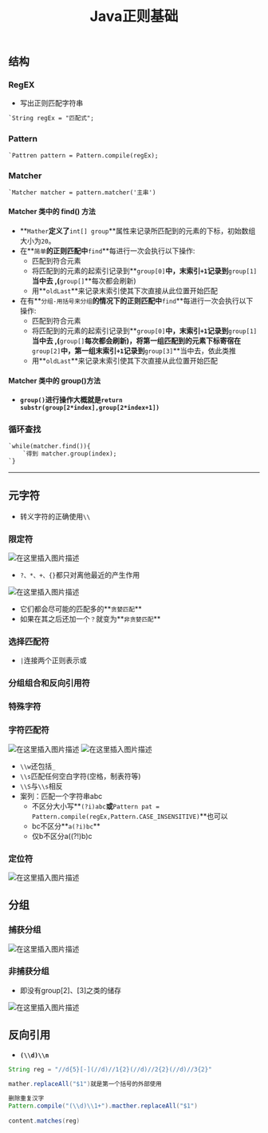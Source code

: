 ﻿---
title:  Java正则基础
index: false
icon: coffee
category:
  - 编程语言
  - api
  - java
---
<meta name="referrer" content="no-referrer"/>



## 结构

### RegEX

- 写出正则匹配字符串

```markdown
`String regEx = "匹配式"; 
```

### Pattern

```markdown
`Pattren pattern = Pattern.compile(regEx);
```

### Matcher

```markdown
`Matcher matcher = pattern.matcher('主串')
```

#### Matcher 类中的 find() 方法

- **`Mather`**定义了**`int[] group`**属性来记录所匹配到的元素的下标，初始数组大小为`20`。
- 在**`简单`**的正则匹配中**`find`**每进行一次会执行以下操作:
  - 匹配到符合元素
  - 将匹配到的元素的起索引记录到**`group[0]`**中，末索引`+1`记录到**`group[1]`**当中去 ,(**`group[]`**每次都会刷新)
  - 用**`oldLast`**来记录末索引使其下次直接从此位置开始匹配
- 在有**`分组-用括号来分组`**的情况下的正则匹配中**`find`**每进行一次会执行以下操作:
  - 匹配到符合元素
  - 将匹配到的元素的起索引记录到**`group[0]`**中，末索引`+1`记录到**`group[1]`**当中去 ,(**`group[]`**每次都会刷新)，将第一组匹配到的元素下标寄宿在**`group[2]`**中，第一组末索引`+1`记录到**`group[3]`**当中去，依此类推
  - 用**`oldLast`**来记录末索引使其下次直接从此位置开始匹配


#### Matcher 类中的 group()方法

- **`group()`**进行操作大概就是**`return substr(group[2*index],group[2*index+1])`**

### 循环查找

```markdown
`while(matcher.find()){
	`得到 matcher.group(index);
`}
```

------

## 元字符

- 转义字符的正确使用`\\`

### 限定符
![在这里插入图片描述](https://i-blog.csdnimg.cn/direct/178db47a359441c680fc9938281eace4.png)



- `?、*、+、{}`都只对离他最近的产生作用

![在这里插入图片描述](https://i-blog.csdnimg.cn/direct/c7b25eb06c3e47c1a0a942265fb5774e.png)


- 它们都会尽可能的匹配多的**`贪婪匹配`**
- 如果在其之后还加一个`？`就变为**`非贪婪匹配`**

### 选择匹配符

- `|`连接两个正则表示或

### 分组组合和反向引用符

### 特殊字符

### 字符匹配符

![在这里插入图片描述](https://i-blog.csdnimg.cn/direct/79f78c08a06c4b0f89f5f91270b0910b.png)
![在这里插入图片描述](https://i-blog.csdnimg.cn/direct/2978a564fc4a4e0b8fdb027a35823f4d.png)
- `\\w`还包括`_`
- `\\s`匹配任何空白字符(空格，制表符等)
- `\\S`与`\\s`相反
- 案列：匹配一个字符串abc
  - 不区分大小写**`(?i)abc`**或**`Pattern pat = Pattern.compile(regEx,Pattern.CASE_INSENSITIVE)`**也可以
  - bc不区分**`a(?i)bc`**
  - 仅b不区分a((?!)b)c

### 定位符

![在这里插入图片描述](https://i-blog.csdnimg.cn/direct/2f20da3b13fb4d0893729bbb1b3d60f9.png)


## 分组

### 捕获分组

![在这里插入图片描述](https://i-blog.csdnimg.cn/direct/4079ccabb0674069b33724beae6d74e9.png)


### 非捕获分组

- 即没有group[2]、[3]之类的储存

![在这里插入图片描述](https://i-blog.csdnimg.cn/direct/077b2268b19f4336a3468ec103d32888.png)


## 反向引用

- **`(\\d)\\n`**

```java
String reg = "//d{5}[-](//d)//1{2}(//d)//2{2}(//d)//3{2}"
```

```java
mather.replaceAll("$1")就是第一个括号的外部使用
    
删除重复汉字
Pattern.compile("(\\d)\\1+").macther.replaceAll("$1")
    
content.matches(reg)
```


